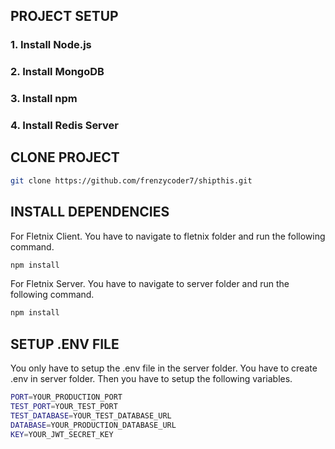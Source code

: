 ## PROJECT SETUP
### 1. Install Node.js
### 2. Install MongoDB
### 3. Install npm 
### 4. Install Redis Server

## CLONE PROJECT
```bash
git clone https://github.com/frenzycoder7/shipthis.git
```

## INSTALL DEPENDENCIES
For Fletnix Client. You have to navigate to fletnix folder and run the following command.
```bash
npm install
```
For Fletnix Server. You have to navigate to server folder and run the following command.
```bash
npm install
```

## SETUP .ENV FILE
You only have to setup the .env file in the server folder. You have to create .env in server folder. Then you have to setup the following variables.
```bash
PORT=YOUR_PRODUCTION_PORT
TEST_PORT=YOUR_TEST_PORT
TEST_DATABASE=YOUR_TEST_DATABASE_URL
DATABASE=YOUR_PRODUCTION_DATABASE_URL
KEY=YOUR_JWT_SECRET_KEY
```